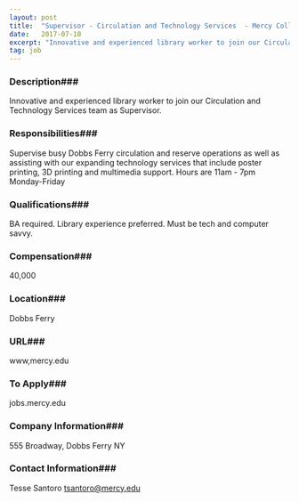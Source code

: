 ```yaml
---
layout: post
title:  "Supervisor - Circulation and Technology Services  - Mercy College Library - Dobbs Ferry "
date:   2017-07-10
excerpt: "Innovative and experienced library worker to join our Circulation and Technology Services team as Supervisor. "
tag: job
---
```


### Description###

Innovative and experienced library worker to join our Circulation and Technology Services team as Supervisor. 


### Responsibilities###

Supervise busy Dobbs Ferry circulation and reserve operations as well as assisting with our expanding technology services that include poster printing, 3D printing and multimedia support.  Hours are 11am - 7pm Monday-Friday 


### Qualifications###

BA required. Library experience preferred. Must be tech and computer savvy.


### Compensation###

40,000


### Location###

Dobbs Ferry 


### URL###

www,mercy.edu 

### To Apply###

jobs.mercy.edu 


### Company Information###

555 Broadway, Dobbs Ferry NY 


### Contact Information###

Tesse Santoro tsantoro@mercy.edu

